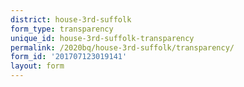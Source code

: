 ```yaml
---
district: house-3rd-suffolk
form_type: transparency
unique_id: house-3rd-suffolk-transparency
permalink: /2020bq/house-3rd-suffolk/transparency/
form_id: '201707123019141'
layout: form
---
```

